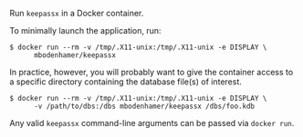 Run `keepassx` in a Docker container.

To minimally launch the application, run:

    $ docker run --rm -v /tmp/.X11-unix:/tmp/.X11-unix -e DISPLAY \
	      mbodenhamer/keepassx

In practice, however, you will probably want to give the container access to a specific directory containing the database file(s) of interest.

    $ docker run --rm -v /tmp/.X11-unix:/tmp/.X11-unix -e DISPLAY \
	      -v /path/to/dbs:/dbs mbodenhamer/keepassx /dbs/foo.kdb

Any valid `keepassx` command-line arguments can be passed via `docker run`.
